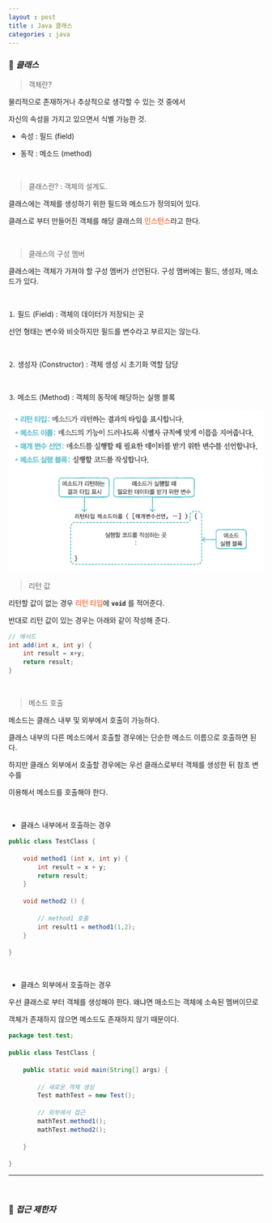 ```yaml
---
layout : post
title : Java 클래스
categories : java
--- 
```



### 🔎 ***클래스***

> 객체란?

물리적으로 존재하거나 추상적으로 생각할 수 있는 것 중에서 

자신의 속성을 가지고 있으면서 식별 가능한 것.

- 속성 : 필드 (field)

- 동작 : 메소드 (method)

<br>

> 클래스란? : 객체의 설계도. 

클래스에는 객체를 생성하기 위한 필드와 메소드가 정의되어 있다.

클래스로 부터 만들어진 객체를 해당 클래스의 <span style="color:#FF7F50">**인스턴스**</span>라고 한다.

<br>

> 클래스의 구성 멤버

클래스에는 객체가 가져야 할 구성 멤버가 선언된다. 구성 맴버에는 필드, 생성자, 메소드가 있다.

<br>

⒈ 필드 (Field) : 객체의 데이터가 저장되는 곳

선언 형태는 변수와 비슷하지만 필드를 변수라고 부르지는 않는다.

<br>

⒉ 생성자 (Constructor) : 객체 생성 시 초기화 역할 담당

<br>

⒊ 메소드 (Method) : 객체의 동작에 해당하는 실행 블록

<img src="/assets/img/java/method.png">

> 리턴 값

리턴할 값이 없는 경우 <span style="color:#FF7F50">**리턴 타입**</span>에 **`void`** 를 적어준다.

반대로 리턴 값이 있는 경우는 아래와 같이 작성해 준다.

```java
// 메서드
int add(int x, int y) {
    int result = x+y;
    return result;
}
```

<br>

> 메소드 호출

메소드는 클래스 내부 및 외부에서 호출이 가능하다. 

클래스 내부의 다른 메소드에서 호출할 경우에는 단순한 메소드 이름으로 호출하면 된다.

하지만 클래스 외부에서 호출할 경우에는 우선 클래스로부터 객체를 생성한 뒤 참조 변수를 

이용해서 메소드를 호출해야 한다.

<br>

- 클래스 내부에서 호출하는 경우

```java
public class TestClass {

    void method1 (int x, int y) {
        int result = x + y;
        return result;
    }

    void method2 () {
        
        // method1 호출
        int result1 = method1(1,2);
    }

}
```

<br>

- 클래스 외부에서 호출하는 경우

우선 클래스로 부터 객체를 생성해야 한다. 왜냐면 매소드는 객체에 소속된 멤버이므로

객체가 존재하지 않으면 메소드도 존재하지 않기 때문이다.

```java
package test.test;

public class TestClass {

    public static void main(String[] args) {

        // 새로운 객체 생성
        Test mathTest = new Test();

        // 외부에서 접근
        mathTest.method1();
        mathTest.method2();

    }

}
```

---

<br>

### 🔎  ***접근 제한자***